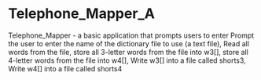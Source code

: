 # Telephone_Mapper_A
Telephone_Mapper - a basic application that          prompts users to enter Prompt the user to enter the name of the dictionary          file to use (a text file), Read all words from the file, store all 3-letter          words from the file into w3[], store all 4-letter words from the file into w4[],          Write w3[] into a file called shorts3, Write w4[] into a file called shorts4

